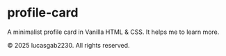 # profile-card

A minimalist profile card in Vanilla HTML & CSS. It helps me to learn more.

&copy; 2025 lucasgab2230. All rights reserved.
